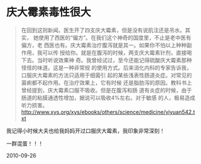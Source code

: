# 庆大霉素毒性很大


> 在回到这则新闻。医生开了四支庆大霉素，但是没有说肌注还是吊水。其实，
她使用了西医的“偏方”。在我们这个神奇的国度里，不止是老中医有偏方，老
西医也有。庆大霉素治疗腹泻就是其一。如果你不怕以上种种副作用，我可以传
授给你。就是在腹泻的时候，两支庆大霉素针剂，直接喝下去。当时听说效果神
奇。我曾经试过，至今还能记得硫酸庆大霉素那种怪怪的味道。这是一种非常规
的使用方式。后来消化内科的专家告诉我，口服庆大霉素的方法只适用于细菌引
起的某些浅表性肠道炎症。对常见的菌痢都不起作用。在治疗效果上，它有时候
还是脂肪泻的原因。教科书上曾经提到，庆大霉素口服不吸收。但是在腹泻和肠
道有炎症的时候，由于肠道的粘膜通透性增加，据说可以吸收4%左右。对于敏感
的人，极易造成听力损害。
> http://www.xys.org/xys/ebooks/others/science/medicine/yiyuan542.txt

我记得小时候大夫也给我妈妈开过口服庆大霉素，我印象非常深刻！

一群混蛋！！！


2010-09-26